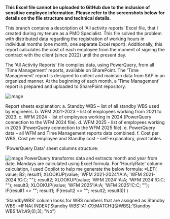 **This Excel file cannot be uploaded to GitHub due to the inclusion of sensitive employee information. Please refer to the screenshots below for details on the file structure and technical details.**

This branch contains a description of 'All activity reports' Excel file, that I created during my tenure as a PMO Specialist. 
This file solved the problem with distributed data regarding the registration of working hours in individual months (one month, one separate Excel report). Additionally, this report calculates the cost of each employee from the moment of signing the contract with the client (since 2022) until the present day.

The 'All Activity Reports' file compiles data, using PowerQuery, from all 'Time Management' reports, available on SharePoint. The 'Time Management' report is designed to collect and maintain data from SAP in an organized manner. At the beginning of each month, a 'Time Management' report is prepared and uploaded to SharePoint repository. 


![image](https://github.com/user-attachments/assets/6f9a036b-d50e-4a65-a240-d34df106a696)

Report sheets explanation: 
a.	Standby WBS – list of all standby WBS used by engineers.
b.	WFM 2021-2023 – list of employees working from 2021 to 2023.
c.	WFM 2024 - list of employees working in 2024 (PowerQuery connection to the WFM 2024 file).
d.	WFM 2025 - list of employees working in 2025 (PowerQuery connection to the WFM 2025 file).
e.	PowerQuery data – all WFM and Time Management reports data combined.
f.	Cost per WBS, Cost per employee and Standby cost – self-explanatory, pivot tables.


'PowerQuery Data' sheet columns structure:

![image](https://github.com/user-attachments/assets/5bfaa7fc-2a3e-40a7-98d3-9b375c17bf05)
PowerQuery transforms data and extracts month and year from date. Mandays are calculated using Excel formula. 
For 'HourlyRate' column calculation, I used Copilot to help me generate the below formula:
=LET(
    value; B2;
    result1; XLOOKUP(value; 'WFM 2021-2024'!A:A; 'WFM 2021-2024'!C:C; "");
    result2; XLOOKUP(value; 'WFM 2024'!A:A; 'WFM 2024'!C:C; "");
    result3; XLOOKUP(value; 'WFM 2025'!A:A; 'WFM 2025'!C:C; "");
    IF(result1 <> ""; result1; IF(result2 <> ""; result2; result3))
)

'StandbyWBS' column looks for WBS numbers that are assigned as Standby WBS:
=IFNA(
INDEX('Standby WBS'!$A$1:$C$9;MATCH([@WBS];'Standby WBS'!$A$1:$A$9;0);3);
"No")


